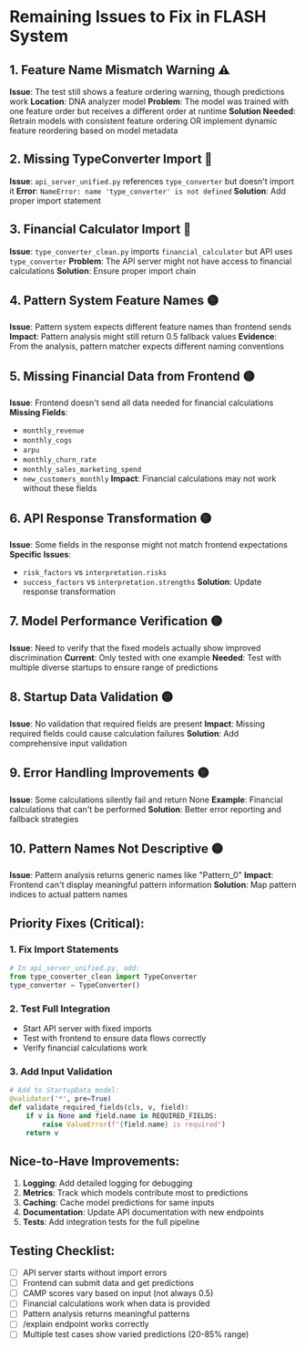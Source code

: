 # Remaining Issues to Fix in FLASH System

## 1. Feature Name Mismatch Warning ⚠️
**Issue**: The test still shows a feature ordering warning, though predictions work
**Location**: DNA analyzer model
**Problem**: The model was trained with one feature order but receives a different order at runtime
**Solution Needed**: Retrain models with consistent feature ordering OR implement dynamic feature reordering based on model metadata

## 2. Missing TypeConverter Import 🔴
**Issue**: `api_server_unified.py` references `type_converter` but doesn't import it
**Error**: `NameError: name 'type_converter' is not defined`
**Solution**: Add proper import statement

## 3. Financial Calculator Import 🔴
**Issue**: `type_converter_clean.py` imports `financial_calculator` but API uses `type_converter`
**Problem**: The API server might not have access to financial calculations
**Solution**: Ensure proper import chain

## 4. Pattern System Feature Names 🟡
**Issue**: Pattern system expects different feature names than frontend sends
**Impact**: Pattern analysis might still return 0.5 fallback values
**Evidence**: From the analysis, pattern matcher expects different naming conventions

## 5. Missing Financial Data from Frontend 🟡
**Issue**: Frontend doesn't send all data needed for financial calculations
**Missing Fields**:
- `monthly_revenue`
- `monthly_cogs`
- `arpu`
- `monthly_churn_rate`
- `monthly_sales_marketing_spend`
- `new_customers_monthly`
**Impact**: Financial calculations may not work without these fields

## 6. API Response Transformation 🟡
**Issue**: Some fields in the response might not match frontend expectations
**Specific Issues**:
- `risk_factors` vs `interpretation.risks`
- `success_factors` vs `interpretation.strengths`
**Solution**: Update response transformation

## 7. Model Performance Verification 🟡
**Issue**: Need to verify that the fixed models actually show improved discrimination
**Current**: Only tested with one example
**Needed**: Test with multiple diverse startups to ensure range of predictions

## 8. Startup Data Validation 🟡
**Issue**: No validation that required fields are present
**Impact**: Missing required fields could cause calculation failures
**Solution**: Add comprehensive input validation

## 9. Error Handling Improvements 🟡
**Issue**: Some calculations silently fail and return None
**Example**: Financial calculations that can't be performed
**Solution**: Better error reporting and fallback strategies

## 10. Pattern Names Not Descriptive 🟡
**Issue**: Pattern analysis returns generic names like "Pattern_0"
**Impact**: Frontend can't display meaningful pattern information
**Solution**: Map pattern indices to actual pattern names

## Priority Fixes (Critical):

### 1. Fix Import Statements
```python
# In api_server_unified.py, add:
from type_converter_clean import TypeConverter
type_converter = TypeConverter()
```

### 2. Test Full Integration
- Start API server with fixed imports
- Test with frontend to ensure data flows correctly
- Verify financial calculations work

### 3. Add Input Validation
```python
# Add to StartupData model:
@validator('*', pre=True)
def validate_required_fields(cls, v, field):
    if v is None and field.name in REQUIRED_FIELDS:
        raise ValueError(f"{field.name} is required")
    return v
```

## Nice-to-Have Improvements:

1. **Logging**: Add detailed logging for debugging
2. **Metrics**: Track which models contribute most to predictions
3. **Caching**: Cache model predictions for same inputs
4. **Documentation**: Update API documentation with new endpoints
5. **Tests**: Add integration tests for the full pipeline

## Testing Checklist:

- [ ] API server starts without import errors
- [ ] Frontend can submit data and get predictions
- [ ] CAMP scores vary based on input (not always 0.5)
- [ ] Financial calculations work when data is provided
- [ ] Pattern analysis returns meaningful patterns
- [ ] /explain endpoint works correctly
- [ ] Multiple test cases show varied predictions (20-85% range)
